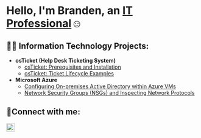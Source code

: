 <h1>Hello, I'm Branden, an <a href="(https://www.linkedin.com/in/brandenwkim/)">IT Professional</a>☺</h1>

<h2>👨‍💻 Information Technology Projects:</h2>

- <b>osTicket (Help Desk Ticketing System)</b>
  - [osTicket: Prerequisites and Installation](https://github.com/BrandenTheAnalyst/osticketprereqs/blob/main/README.md)
  - [osTicket: Ticket Lifecycle Examples](https://github.com/BrandenTheAnalyst/ticket-lifecycle/blob/main/README.md)
- <b>Microsoft Azure</b>
  - [Configuring On-premises Active Directory within Azure VMs](https://github.com/BrandenTheAnalyst/configure-ad/blob/main/README.md)
  - [Network Security Groups (NSGs) and Inspecting Network Protocols](https://github.com/joshmadakorcc/azure-network-protocols)

<h2>🤳Connect with me:</h2>


[<img align="left" alt="Josh | LinkedIn" width="22px" src="https://cdn.jsdelivr.net/npm/simple-icons@v3/icons/linkedin.svg" />][linkedin]



[linkedin]: https://www.linkedin.com/in/brandenwkim/
